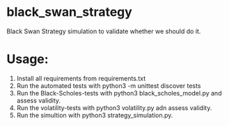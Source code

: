 # black_swan_strategy
Black Swan Strategy simulation to validate whether we should do it.

Usage:
============================================================
1. Install all requirements from requirements.txt
2. Run the automated tests with python3 -m unittest discover tests
3. Run the Black-Scholes-tests with python3 black_scholes_model.py and assess validity.
4. Run the volatility-tests with python3 volatility.py adn assess validity.
5. Run the simultion with python3 strategy_simulation.py.



